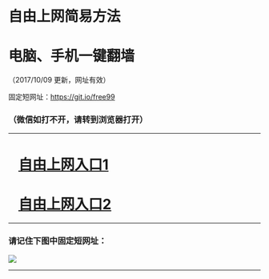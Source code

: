 ﻿# 自由上网简易方法

# 电脑、手机一键翻墙

（2017/10/09 更新，网址有效）

固定短网址：https://git.io/free99

### （微信如打不开，请转到浏览器打开）


***





# &nbsp;&nbsp; <a href="http://ft656925967.fwq-tz-1001.info/fwqtz01.html?t=10090017983 " target="_blank">自由上网入口1</a>
# &nbsp;&nbsp; <a href="http://ft2926520164.fwq-tz-1002.info/fwqtz02.html?t=100900129615 " target="_blank">自由上网入口2</a>
***

### 请记住下图中固定短网址：

<img src="https://s3-us-west-2.amazonaws.com/fwq-1001/yjfq-20170905okok.png" /> 


***

